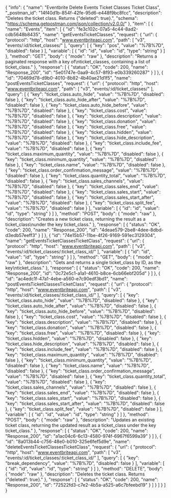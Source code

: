 {
  "info": {
    "name": "Eventbrite Delete Events  Ticket Classes Ticket Class",
    "_postman_id": "14f40d1b-854f-42fe-95d6-e448f9bc8fcc",
    "description": "Deletes the ticket class. Returns {&quot;deleted&quot;: true}.",
    "schema": "https://schema.getpostman.com/json/collection/v2.0.0/"
  },
  "item": [
    {
      "name": "Events",
      "item": [
        {
          "id": "fe3c102c-07a5-4c44-8ad2-cdb5648b8435",
          "name": "getEventsTicketClasses",
          "request": {
            "url": {
              "protocol": "http",
              "host": "www.eventbriteapi.com",
              "path": [
                "v3",
                "events/:id/ticket_classes/"
              ],
              "query": [
                {
                  "key": "pos",
                  "value": "%7B%7D",
                  "disabled": false
                }
              ],
              "variable": [
                {
                  "id": "id",
                  "value": "id",
                  "type": "string"
                }
              ]
            },
            "method": "GET",
            "body": {
              "mode": "raw"
            },
            "description": "Returns a paginated response with a key of\nticket_classes, containing a list of ticket_class."
          },
          "response": [
            {
              "status": "OK",
              "code": 200,
              "name": "Response_200",
              "id": "5e01747e-0aa9-4c57-8f93-e0b339260287"
            }
          ]
        },
        {
          "id": "70469d78-d9b0-4010-8b82-4b40ae21d1f5",
          "name": "postEventsTicketClasses",
          "request": {
            "url": {
              "protocol": "http",
              "host": "www.eventbriteapi.com",
              "path": [
                "v3",
                "events/:id/ticket_classes/"
              ],
              "query": [
                {
                  "key": "ticket_class.auto_hide",
                  "value": "%7B%7D",
                  "disabled": false
                },
                {
                  "key": "ticket_class.auto_hide_after",
                  "value": "%7B%7D",
                  "disabled": false
                },
                {
                  "key": "ticket_class.auto_hide_before",
                  "value": "%7B%7D",
                  "disabled": false
                },
                {
                  "key": "ticket_class.cost",
                  "value": "%7B%7D",
                  "disabled": false
                },
                {
                  "key": "ticket_class.description",
                  "value": "%7B%7D",
                  "disabled": false
                },
                {
                  "key": "ticket_class.donation",
                  "value": "%7B%7D",
                  "disabled": false
                },
                {
                  "key": "ticket_class.free",
                  "value": "%7B%7D",
                  "disabled": false
                },
                {
                  "key": "ticket_class.hidden",
                  "value": "%7B%7D",
                  "disabled": false
                },
                {
                  "key": "ticket_class.hide_description",
                  "value": "%7B%7D",
                  "disabled": false
                },
                {
                  "key": "ticket_class.include_fee",
                  "value": "%7B%7D",
                  "disabled": false
                },
                {
                  "key": "ticket_class.maximum_quantity",
                  "value": "%7B%7D",
                  "disabled": false
                },
                {
                  "key": "ticket_class.minimum_quantity",
                  "value": "%7B%7D",
                  "disabled": false
                },
                {
                  "key": "ticket_class.name",
                  "value": "%7B%7D",
                  "disabled": false
                },
                {
                  "key": "ticket_class.order_confirmation_message",
                  "value": "%7B%7D",
                  "disabled": false
                },
                {
                  "key": "ticket_class.quantity_total",
                  "value": "%7B%7D",
                  "disabled": false
                },
                {
                  "key": "ticket_class.sales_channels",
                  "value": "%7B%7D",
                  "disabled": false
                },
                {
                  "key": "ticket_class.sales_end",
                  "value": "%7B%7D",
                  "disabled": false
                },
                {
                  "key": "ticket_class.sales_start",
                  "value": "%7B%7D",
                  "disabled": false
                },
                {
                  "key": "ticket_class.sales_start_after",
                  "value": "%7B%7D",
                  "disabled": false
                },
                {
                  "key": "ticket_class.split_fee",
                  "value": "%7B%7D",
                  "disabled": false
                }
              ],
              "variable": [
                {
                  "id": "id",
                  "value": "id",
                  "type": "string"
                }
              ]
            },
            "method": "POST",
            "body": {
              "mode": "raw"
            },
            "description": "Creates a new ticket class, returning the result as a ticket_class\nunder the key ticket_class."
          },
          "response": [
            {
              "status": "OK",
              "code": 200,
              "name": "Response_200",
              "id": "4deae579-2be8-4dee-8dbd-d3edb57eeff3"
            }
          ]
        },
        {
          "id": "74e15b57-11be-4f26-9169-591ec3129304",
          "name": "getEventsTicketClassesTicketClass",
          "request": {
            "url": {
              "protocol": "http",
              "host": "www.eventbriteapi.com",
              "path": [
                "v3",
                "events/:id/ticket_classes/:ticket_class_id/"
              ],
              "variable": [
                {
                  "id": "id",
                  "value": "id",
                  "type": "string"
                }
              ]
            },
            "method": "GET",
            "body": {
              "mode": "raw"
            },
            "description": "Gets and returns a single ticket_class by ID, as the key\nticket_class."
          },
          "response": [
            {
              "status": "OK",
              "code": 200,
              "name": "Response_200",
              "id": "0c72e5c1-a1a1-4610-b8ce-6cb66ebf205d"
            }
          ]
        },
        {
          "id": "ac4edc1f-47a1-4ebe-a560-e7c90edf3bd1",
          "name": "postEventsTicketClassesTicketClass",
          "request": {
            "url": {
              "protocol": "http",
              "host": "www.eventbriteapi.com",
              "path": [
                "v3",
                "events/:id/ticket_classes/:ticket_class_id/"
              ],
              "query": [
                {
                  "key": "ticket_class.auto_hide",
                  "value": "%7B%7D",
                  "disabled": false
                },
                {
                  "key": "ticket_class.auto_hide_after",
                  "value": "%7B%7D",
                  "disabled": false
                },
                {
                  "key": "ticket_class.auto_hide_before",
                  "value": "%7B%7D",
                  "disabled": false
                },
                {
                  "key": "ticket_class.cost",
                  "value": "%7B%7D",
                  "disabled": false
                },
                {
                  "key": "ticket_class.description",
                  "value": "%7B%7D",
                  "disabled": false
                },
                {
                  "key": "ticket_class.donation",
                  "value": "%7B%7D",
                  "disabled": false
                },
                {
                  "key": "ticket_class.free",
                  "value": "%7B%7D",
                  "disabled": false
                },
                {
                  "key": "ticket_class.hidden",
                  "value": "%7B%7D",
                  "disabled": false
                },
                {
                  "key": "ticket_class.hide_description",
                  "value": "%7B%7D",
                  "disabled": false
                },
                {
                  "key": "ticket_class.include_fee",
                  "value": "%7B%7D",
                  "disabled": false
                },
                {
                  "key": "ticket_class.maximum_quantity",
                  "value": "%7B%7D",
                  "disabled": false
                },
                {
                  "key": "ticket_class.minimum_quantity",
                  "value": "%7B%7D",
                  "disabled": false
                },
                {
                  "key": "ticket_class.name",
                  "value": "%7B%7D",
                  "disabled": false
                },
                {
                  "key": "ticket_class.order_confirmation_message",
                  "value": "%7B%7D",
                  "disabled": false
                },
                {
                  "key": "ticket_class.quantity_total",
                  "value": "%7B%7D",
                  "disabled": false
                },
                {
                  "key": "ticket_class.sales_channels",
                  "value": "%7B%7D",
                  "disabled": false
                },
                {
                  "key": "ticket_class.sales_end",
                  "value": "%7B%7D",
                  "disabled": false
                },
                {
                  "key": "ticket_class.sales_start",
                  "value": "%7B%7D",
                  "disabled": false
                },
                {
                  "key": "ticket_class.sales_start_after",
                  "value": "%7B%7D",
                  "disabled": false
                },
                {
                  "key": "ticket_class.split_fee",
                  "value": "%7B%7D",
                  "disabled": false
                }
              ],
              "variable": [
                {
                  "id": "id",
                  "value": "id",
                  "type": "string"
                }
              ]
            },
            "method": "POST",
            "body": {
              "mode": "raw"
            },
            "description": "Updates an existing ticket class, returning the updated result as a ticket_class under the key ticket_class."
          },
          "response": [
            {
              "status": "OK",
              "code": 200,
              "name": "Response_200",
              "id": "a1ac04c6-6c13-4580-974f-6967f6599a39"
            }
          ]
        },
        {
          "id": "8a013b44-c756-48e0-b010-325e6fef5d9e",
          "name": "deleteEventsTicketClassesTicketClass",
          "request": {
            "url": {
              "protocol": "http",
              "host": "www.eventbriteapi.com",
              "path": [
                "v3",
                "events/:id/ticket_classes/:ticket_class_id/"
              ],
              "query": [
                {
                  "key": "break_dependency",
                  "value": "%7B%7D",
                  "disabled": false
                }
              ],
              "variable": [
                {
                  "id": "id",
                  "value": "id",
                  "type": "string"
                }
              ]
            },
            "method": "DELETE",
            "body": {
              "mode": "raw"
            },
            "description": "Deletes the ticket class. Returns {&quot;deleted&quot;: true}."
          },
          "response": [
            {
              "status": "OK",
              "code": 200,
              "name": "Response_200",
              "id": "72522fd3-c7e2-4b5a-a525-a6c7bfeebd19"
            }
          ]
        }
      ]
    }
  ]
}